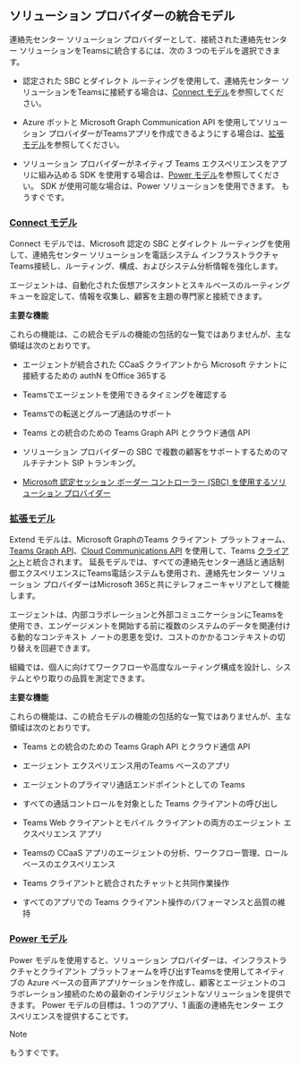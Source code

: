 ## <a name="integration-models-for-solution-providers"></a>ソリューション プロバイダーの統合モデル

<a name="steps"></a>

連絡先センター ソリューション プロバイダーとして、接続された連絡先センター ソリューションをTeamsに統合するには、次の 3 つのモデルを選択できます。

- 認定された SBC とダイレクト ルーティングを使用して、連絡先センター ソリューションをTeamsに接続する場合は、[Connect モデル](?tabs=connect#steps)を参照してください。

- Azure ボットと Microsoft Graph Communication API を使用してソリューション プロバイダーがTeamsアプリを作成できるようにする場合は、[拡張モデル](?tabs=extend#steps)を参照してください。

- ソリューション プロバイダーがネイティブ Teams エクスペリエンスをアプリに組み込める SDK を使用する場合は、[Power モデル](?tabs=power#steps)を参照してください。 SDK が使用可能な場合は、Power ソリューションを使用できます。 もうすぐです。

### <a name="the-connect-model"></a>[**Connect モデル**](#tab/connect)

Connect モデルでは、Microsoft 認定の SBC とダイレクト ルーティングを使用して、連絡先センター ソリューションを電話システム インフラストラクチャTeams接続し、ルーティング、構成、およびシステム分析情報を強化します。

エージェントは、自動化された仮想アシスタントとスキルベースのルーティング キューを設定して、情報を収集し、顧客を主題の専門家と接続できます。

**主要な機能**

これらの機能は、この統合モデルの機能の包括的な一覧ではありませんが、主な領域は次のとおりです。

- エージェントが統合された CCaaS クライアントから Microsoft テナントに接続するための authN をOffice 365する

- Teamsでエージェントを使用できるタイミングを確認する

- Teamsでの転送とグループ通話のサポート

- Teams との統合のための Teams Graph API とクラウド通信 API

- ソリューション プロバイダーの SBC で複数の顧客をサポートするためのマルチテナント SIP トランキング。

- [<span class="underline">Microsoft 認定セッション ボーダー コントローラー (SBC)</span> を使用するソリューション プロバイダー](../direct-routing-border-controllers.md)

### <a name="the-extend-model"></a>[**拡張モデル**](#tab/extend)

Extend モデルは、Microsoft GraphのTeams クライアント プラットフォーム、[Teams Graph API](/graph/api/resources/teams-api-overview)、[Cloud Communications API](/graph/api/resources/communications-api-overview) を使用して、Teams [クライアント](/microsoftteams/platform/overview)と統合されます。 延長モデルでは、すべての連絡先センター通話と通話制御エクスペリエンスにTeams電話システムも使用され、連絡先センター ソリューション プロバイダーはMicrosoft 365と共にテレフォニーキャリアとして機能します。

エージェントは、内部コラボレーションと外部コミュニケーションにTeamsを使用でき、エンゲージメントを開始する前に複数のシステムのデータを関連付ける動的なコンテキスト ノートの恩恵を受け、コストのかかるコンテキストの切り替えを回避できます。

組織では、個人に向けてワークフローや高度なルーティング構成を設計し、システムとやり取りの品質を測定できます。

**主要な機能**

これらの機能は、この統合モデルの機能の包括的な一覧ではありませんが、主な領域は次のとおりです。

- Teams との統合のための Teams Graph API とクラウド通信 API

- エージェント エクスペリエンス用のTeams ベースのアプリ

- エージェントのプライマリ通話エンドポイントとしての Teams

- すべての通話コントロールを対象とした Teams クライアントの呼び出し

- Teams Web クライアントとモバイル クライアントの両方のエージェント エクスペリエンス アプリ

- Teamsの CCaaS アプリのエージェントの分析、ワークフロー管理、ロールベースのエクスペリエンス

- Teams クライアントと統合されたチャットと共同作業操作

- すべてのアプリでの Teams クライアント操作のパフォーマンスと品質の維持

### <a name="the-power-model"></a>[**Power モデル**](#tab/power)

Power モデルを使用すると、ソリューション プロバイダーは、インフラストラクチャとクライアント プラットフォームを呼び出すTeamsを使用してネイティブの Azure ベースの音声アプリケーションを作成し、顧客とエージェントのコラボレーション接続のための最新のインテリジェントなソリューションを提供できます。 Power モデルの目標は、1 つのアプリ、1 画面の連絡先センター エクスペリエンスを提供することです。


> [!NOTE]
> もうすぐです。
